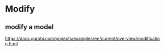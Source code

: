 # Modify

## modify a model
https://docs.gurobi.com/projects/examples/en/current/overview/modification.html
